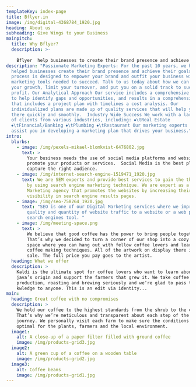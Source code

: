 ```yaml
---
templateKey: index-page
title: Bflyer.in
image: /img/digital-4368784_1920.jpg
heading: About us
subheading: Give Wings to your Business
mainpitch:
  title: Why Bflyer?
  description: >-
    
    Bflyer  help businesses to create their brand presence and achieve their goals. Our process is designed to empower your brand and outfit your business with the marketing tools needed to succeed. Talk to us today about how we can support your growth, limit your turnover, and put you on a solid track to success and profit.
description: "Passionate Marketing Experts: For the past 10 years, we have
  helped businesses create their brand presence and achieve their goals. Our
  process is designed to empower your brand and outfit your business with the
  marketing tools needed to succeed. Talk to us today about how we can support
  your growth, limit your turnover, and put you on a solid track to success and
  profit. Our Analytical Approach Our service includes a comprehensive consult
  to help identify gaps and opportunities, and results in a comprehensive report
  that includes a project plan with timelines a cost analysis. Our
  individualized plans are made up of quality services that will help you get
  there quickly and smoothly.  Industry Wide Success We work with a large number
  of clients from various industries, including: ⦁\tReal Estate
  ⦁\tFinancial/Banking ⦁\tPlumbing ⦁\tRestaurant Our marketing experts are ready
  assist you in developing a marketing plan that drives your business."
intro:
  blurbs:
    - image: /img/pexels-mikael-blomkvist-6476802.jpg
      text: >
        Your business needs the use of social media platforms and websites to
        promote your products or services.  Social Media is the best platform to
        capture the right audience. 
    - image: /img/internet-search-engine-1519471_1920.jpg
      text: We are SEM experts and provide best services to gain the the market share
        by using search engine marketing technique. We are expert as a digital
        Marketing agency that promotes the websites by increasing their
        visibility in search engine results pages.
    - image: /img/seo-758264_1920.jpg
      text: "SEO is one of our Digital Marketing services where we improves the
        quality and quantity of website traffic to a website or a web page from
        search engines tool. "
    - image: /img/meeting-space.png
      text: >
        We believe that good coffee has the power to bring people together.
        That’s why we decided to turn a corner of our shop into a cozy meeting
        space where you can hang out with fellow coffee lovers and learn about
        coffee making techniques. All of the artwork on display there is for
        sale. The full price you pay goes to the artist.
  heading: What we offer
  description: >
    Kaldi is the ultimate spot for coffee lovers who want to learn about their
    java’s origin and support the farmers that grew it. We take coffee
    production, roasting and brewing seriously and we’re glad to pass that
    kwledge to anyone. This is an edit via identity...
main:
  heading: Great coffee with no compromises
  description: >
    We hold our coffee to the highest standards from the shrub to the cup.
    That’s why we’re meticulous and transparent about each step of the coffee’s
    journey. We personally visit each farm to make sure the conditions are
    optimal for the plants, farmers and the local environment.
  image1:
    alt: A close-up of a paper filter filled with ground coffee
    image: /img/products-grid3.jpg
  image2:
    alt: A green cup of a coffee on a wooden table
    image: /img/products-grid2.jpg
  image3:
    alt: Coffee beans
    image: /img/products-grid1.jpg
---
```

